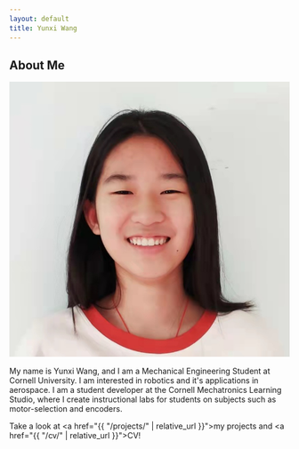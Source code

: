 ```yaml
---
layout: default
title: Yunxi Wang
---
```


## About Me


![Profile Picture](assets/images/Yunxi-Wang.jpg)

My name is Yunxi Wang, and I am a Mechanical Engineering Student at Cornell University. I am interested in robotics and it's applications in aerospace. I am a student developer at the Cornell Mechatronics Learning Studio, where I create instructional labs for students on subjects such as motor-selection and encoders. 

Take a look at <a href="{{ "/projects/" | relative_url }}">my projects</a> and <a href="{{ "/cv/" | relative_url }}">CV</a>!
